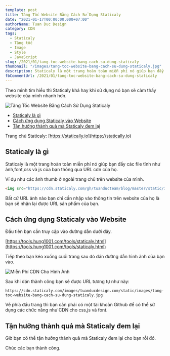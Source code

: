 ```yaml
---
template: post
title: Tăng Tốc Website Bằng Cách Sử Dụng Staticaly
date: "2021-01-17T00:00:00.000+07:00"
authorName: Tuan Duc Design
category: CDN
tags:
  - Staticaly
  - Tăng tốc
  - Image
  - Style
  - JavaScript
slug: /2021/01/tang-toc-website-bang-cach-su-dung-staticaly
thumbnail: "/images/tang-toc-website-bang-cach-su-dung-staticaly.jpg"
description: Staticaly là một trang hoàn toàn miễn phí nó giúp bạn đẩy các file tĩnh như ảnh,font,css và js của bạn thông qua URL cdn của họ.
fbCommentUrl: /2021/01/tang-toc-website-bang-cach-su-dung-staticaly
---
```


Theo mình tìm hiểu thì Staticaly khá hay khi sử dụng nó bạn sẽ cảm thấy website của mình nhanh hơn.

![Tăng Tốc Website Bằng Cách Sử Dụng Staticaly](/images/tang-toc-website-bang-cach-su-dung-staticaly.jpg)

- [Staticaly là gì](#staticaly-là-gì)
- [Cách ứng dụng Staticaly vào Website](#cách-ứng-dụng-staticaly-vào-website)
- [Tận hưởng thành quả mà Staticaly đem lại](#tận-hưởng-thành-quả-mà-staticaly-đem-lại)

Trang chủ Staticaly: [https://statically.io](https://statically.io)

## Staticaly là gì

Staticaly là một trang hoàn toàn miễn phí nó giúp bạn đẩy các file tĩnh như ảnh,font,css và js của bạn thông qua URL cdn của họ.

Ví dụ như các ảnh thumb ở ngoài trang chủ trên website của mình.

```html
<img src="https://cdn.staticaly.com/gh/tuanducteam/blog/master/static/images/tang-toc-website-bang-cach-su-dung-staticaly.jpg"/>
```

Bất cứ URL ảnh nào bạn chỉ cần nhập vào thông tin trên website của họ là bạn sẽ nhận lại được URL sản phẩm của bạn.

## Cách ứng dụng Staticaly vào Website

Đầu tiên bạn cần truy cập vào đường dẫn dưới đây.

[https://tools.hung1001.com/tools/staticaly.html](https://tools.hung1001.com/tools/staticaly.html)

Tiếp theo bạn kéo xuống cuối trang sau đó dán đường dẫn hình ảnh của bạn vào.

![Miễn Phí CDN Cho Hình Ảnh](/images/mien-phi-cdn-cho-hinh-anh.jpg)

Sau khi dán thành công bạn sẽ được URL tương tự như này:

```text
https://cdn.staticaly.com/images/tuanducdesign.com/static/images/tang-toc-website-bang-cach-su-dung-staticaly.jpg
```

Về phía đầu trang thì bạn cần phải có một tài khoản Github để có thể sử dụng các chức năng như CDN cho css,js và font.

## Tận hưởng thành quả mà Staticaly đem lại

Giờ bạn có thể tận hưởng thành quả mà Staticaly đem lại cho bạn rồi đó.

Chúc các bạn thành công.
